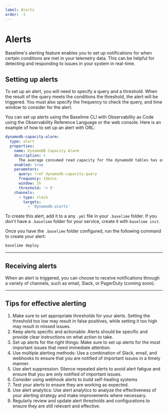 ```yaml
---
label: Alerts
order: -1
---
```


# Alerts

Baselime's alerting feature enables you to set up notifications for when certain conditions are met in your telemetry data. This can be helpful for detecting and responding to issues in your system in real-time.

## Setting up alerts

To set up an alert, you will need to specify a query and a threshold. When the result of the query meets the conditions the threshold, the alert will be triggered. You must also specify the frequency to check the query, and time window to consider for the alert.

You can set up alerts using the Baselime CLI with Observability as Code using the Observability Reference Language or the web console. Here is an example of how to set up an alert with ORL:

``` yaml # :icon-code: .baselime/resources.yml
dynamodb-capacity-alarm:
  type: alert
  properties:
    name: DynamoDB Capacity Alarm
    description: >
      The average consumed read capacity for the dynamodd tables has exceeded 5 units over the past hour.
    enabled: true
    parameters:
      query: !ref dynamodb-capacity-query
      frequency: 15mins
      window: 1h
      threshold: '> 5'
    channels:
      - type: slack
        targets:
          - 'dynamodb-alerts'
```

To create this alert, add it to a any `.yml` file in your `.baselime` folder. If you don't have a `.baselime` folder for your service, create it with `baselime init`.

Once you have the `.baselime` folder configured, run the following command to create your alert:

```bash # :icon-terminal: terminal
baselime deploy
```

---

## Receiving alerts

When an alert is triggered, you can choose to receive notifications through a variety of channels, such as email, Slack, or PagerDuty (coming soon).

---

## Tips for effective alerting

1. Make sure to set appropriate thresholds for your alerts. Setting the threshold too low may result in false positives, while setting it too high may result in missed issues.
2. Keep alerts specific and actionable: Alerts should be specific and provide clear instructions on what action to take.
3. Set up alerts for the right things: Make sure to set up alerts for the most important issues that need immediate attention.
4. Use multiple alerting methods: Use a combination of Slack, email, and webhooks to ensure that you are notified of important issues in a timely manner.
5. Use alert suppression: Silence repeated alerts to avoid alert fatigue and ensure that you are only notified of important issues.
6. Consider using webhook alerts to build self-healing systems
7. Test your alerts to ensure they are working as expected.
8. Use alert analytics: Use alert analytics to analyze the effectiveness of your alerting strategy and make improvements where necessary.
9. Regularly review and update alert thresholds and configurations to ensure they are still relevant and effective.
